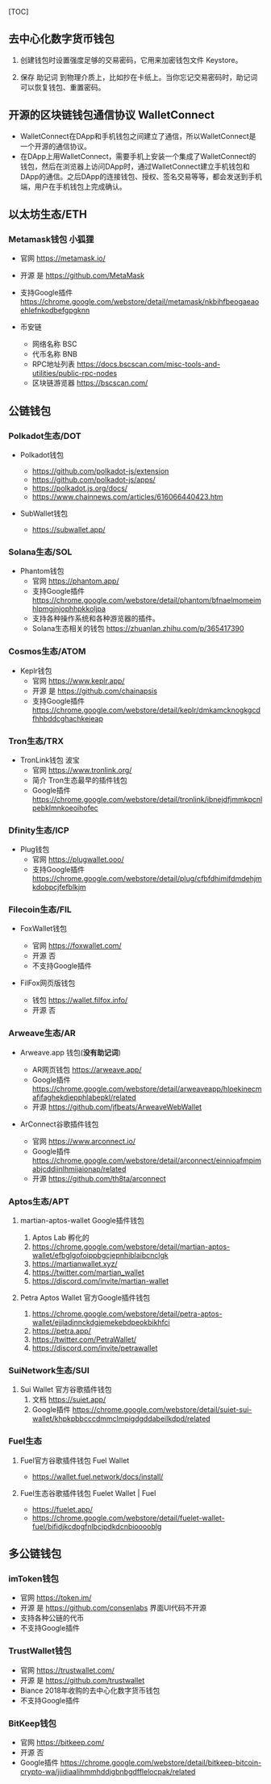 [TOC]

## 去中心化数字货币钱包
1. 创建钱包时设置强度足够的交易密码，它用来加密钱包文件 Keystore。

2. 保存 助记词 到物理介质上，比如抄在卡纸上。当你忘记交易密码时，助记词可以恢复钱包、重置密码。

## 开源的区块链钱包通信协议 WalletConnect
- WalletConnect在DApp和手机钱包之间建立了通信，所以WalletConnect是一个开源的通信协议。
- 在DApp上用WalletConnect，需要手机上安装一个集成了WalletConnect的钱包，然后在浏览器上访问DApp时，通过WalletConnect建立手机钱包和DApp的通信。之后DApp的连接钱包、授权、签名交易等等，都会发送到手机端，用户在手机钱包上完成确认。

## 以太坊生态/ETH
### Metamask钱包 小狐狸
- 官网 https://metamask.io/
- 开源 是 https://github.com/MetaMask
- 支持Google插件 https://chrome.google.com/webstore/detail/metamask/nkbihfbeogaeaoehlefnkodbefgpgknn

- 币安链
    - 网络名称 BSC
    - 代币名称 BNB
    - RPC地址列表 https://docs.bscscan.com/misc-tools-and-utilities/public-rpc-nodes
    - 区块链游览器 https://bscscan.com/


## 公链钱包
### Polkadot生态/DOT
- Polkadot钱包
    - https://github.com/polkadot-js/extension
    - https://github.com/polkadot-js/apps/
    - https://polkadot.js.org/docs/
    - https://www.chainnews.com/articles/616066440423.htm

- SubWallet钱包
    - https://subwallet.app/

### Solana生态/SOL
- Phantom钱包
    - 官网 https://phantom.app/
    - 支持Google插件 https://chrome.google.com/webstore/detail/phantom/bfnaelmomeimhlpmgjnjophhpkkoljpa
    - 支持各种操作系统和各种游览器的插件。
    - Solana生态相关的钱包 https://zhuanlan.zhihu.com/p/365417390

### Cosmos生态/ATOM
- Keplr钱包
    - 官网 https://www.keplr.app/
    - 开源 是 https://github.com/chainapsis
    - 支持Google插件 https://chrome.google.com/webstore/detail/keplr/dmkamcknogkgcdfhhbddcghachkejeap

### Tron生态/TRX
- TronLink钱包 波宝
    - 官网 https://www.tronlink.org/
    - 简介 Tron生态最早的插件钱包
    - Google插件 https://chrome.google.com/webstore/detail/tronlink/ibnejdfjmmkpcnlpebklmnkoeoihofec


### Dfinity生态/ICP
- Plug钱包
    - 官网 https://plugwallet.ooo/
    - 支持Google插件 https://chrome.google.com/webstore/detail/plug/cfbfdhimifdmdehjmkdobpcjfefblkjm

### Filecoin生态/FIL
- FoxWallet钱包
    - 官网 https://foxwallet.com/
    - 开源 否
    - 不支持Google插件

- FilFox网页版钱包
    - 钱包 https://wallet.filfox.info/
    - 开源 否

### Arweave生态/AR
- Arweave.app 钱包(**没有助记词**)
    - AR网页钱包 https://arweave.app/
    - Google插件 https://chrome.google.com/webstore/detail/arweaveapp/hloekinecmafifaghekdjepphlabepkl/related
    - 开源 https://github.com/jfbeats/ArweaveWebWallet

- ArConnect谷歌插件钱包
    - 官网 https://www.arconnect.io/
    - Google插件 https://chrome.google.com/webstore/detail/arconnect/einnioafmpimabjcddiinlhmijaionap/related
    - 开源 https://github.com/th8ta/arconnect

### Aptos生态/APT
1. martian-aptos-wallet Google插件钱包
   1. Aptos Lab 孵化的
   2. https://chrome.google.com/webstore/detail/martian-aptos-wallet/efbglgofoippbgcjepnhiblaibcnclgk
   3. https://martianwallet.xyz/
   4. https://twitter.com/martian_wallet
   5. https://discord.com/invite/martian-wallet

2. Petra Aptos Wallet 官方Google插件钱包
   1. https://chrome.google.com/webstore/detail/petra-aptos-wallet/ejjladinnckdgjemekebdpeokbikhfci
   2. https://petra.app/
   3. https://twitter.com/PetraWallet/
   4. https://discord.com/invite/petrawallet

### SuiNetwork生态/SUI
1. Sui Wallet 官方谷歌插件钱包
   1. 文档 https://suiet.app/
   2. Google插件 https://chrome.google.com/webstore/detail/suiet-sui-wallet/khpkpbbcccdmmclmpigdgddabeilkdpd/related

### Fuel生态
1. Fuel官方谷歌插件钱包 Fuel Wallet 
    - https://wallet.fuel.network/docs/install/

2. Fuel生态谷歌插件钱包 Fuelet Wallet | Fuel 
    - https://fuelet.app/
    - https://chrome.google.com/webstore/detail/fuelet-wallet-fuel/bifidjkcdpgfnlbcjpdkdcnbiooooblg

## 多公链钱包
### imToken钱包
- 官网 https://token.im/
- 开源 是 https://github.com/consenlabs 界面UI代码不开源
- 支持各种公链的代币
- 不支持Google插件

### TrustWallet钱包
- 官网 https://trustwallet.com/
- 开源 是 https://github.com/trustwallet
- Biance 2018年收购的去中心化数字货币钱包
- 不支持Google插件

### BitKeep钱包
- 官网 https://bitkeep.com/
- 开源 否
- Google插件 https://chrome.google.com/webstore/detail/bitkeep-bitcoin-crypto-wa/jiidiaalihmmhddjgbnbgdfflelocpak/related

